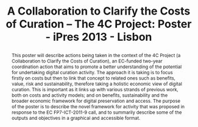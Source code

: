 ---
abstract: This poster will describe actions being taken in the context of the 4C Project
  (a Collaboration to Clarify the Costs of Curation), an EC-funded two-year coordination
  action that aims to promote a better understanding of the potential for undertaking
  digital curation activity. The approach it is taking is to focus firstly on costs
  but then to link that concept to related ones such as benefits, value, risk and
  sustainability, therefore taking a holistic economic view of digital curation. This
  is important as it links up with various strands of previous work, both on costs
  and activity models; and on benefits, sustainability and the broader economic framework
  for digital preservation and access. The purpose of the poster is to describe the
  novel framework for activity that was proposed in response to the EC FP7-ICT-2011-9
  call, and to summarily describe some of the outputs and objectives in a graphical
  and accessible format.
creators:
- Grindley, Neil
date: null
document_url: https://services.phaidra.univie.ac.at/api/object/o:377370/download
grand_parent: iPRES
institutions: []
keywords:
- digital curation
- costs
- economics
- benefits
- sustainability
- risk
- 4c
- european commission
- lisbon
landing_page_url: https://phaidra.univie.ac.at/o:377370
language: eng
layout: publication
license: CC BY-SA 2.0 AT
notes_url: null
parent: iPRES 2013
presentation_url: null
size: 157278
source_name: iPRES
title: 'A Collaboration to Clarify the Costs of Curation – The 4C Project: Poster
  - iPres 2013 - Lisbon'
type: poster
year: 2013
---